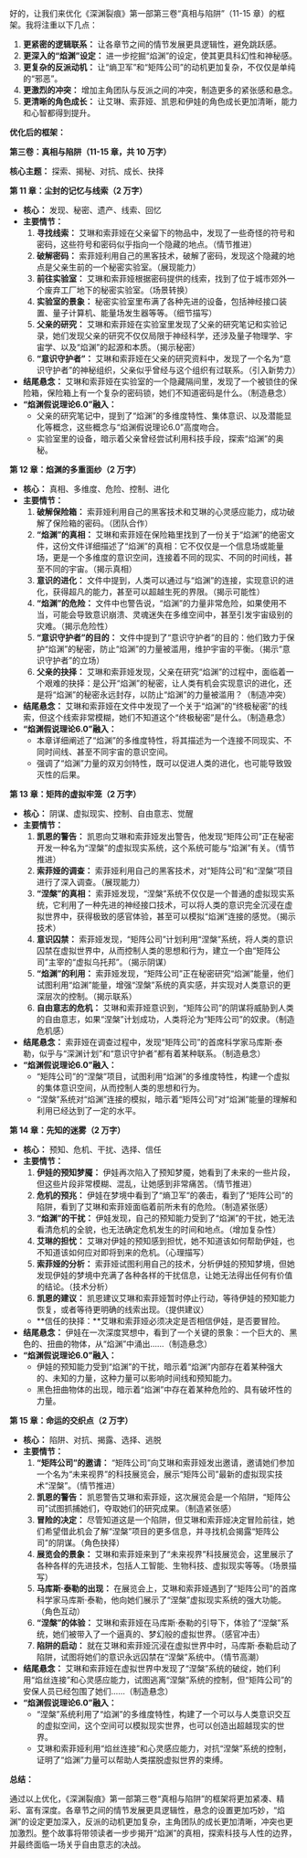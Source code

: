 好的，让我们来优化《深渊裂痕》第一部第三卷“真相与陷阱”（11-15 章）的框架。我将注重以下几点：

1.  **更紧密的逻辑联系：** 让各章节之间的情节发展更具逻辑性，避免跳跃感。
2.  **更深入的“焰渊”设定：** 进一步挖掘“焰渊”的设定，使其更具科幻性和神秘感。
3.  **更复杂的反派动机：** 让“熵卫军”和“矩阵公司”的动机更加复杂，不仅仅是单纯的“邪恶”。
4.  **更激烈的冲突：** 增加主角团队与反派之间的冲突，制造更多的紧张感和悬念。
5.  **更清晰的角色成长：** 让艾琳、索菲娅、凯恩和伊娃的角色成长更加清晰，能力和心智都得到提升。

**优化后的框架：**

**第三卷：真相与陷阱（11-15 章，共 10 万字）**

**核心主题：** 探索、揭秘、对抗、成长、抉择

**第 11 章：尘封的记忆与线索（2 万字）**

*   **核心：** 发现、秘密、遗产、线索、回忆
*   **主要情节：**
    1.  **寻找线索：** 艾琳和索菲娅在父亲留下的物品中，发现了一些奇怪的符号和密码，这些符号和密码似乎指向一个隐藏的地点。（情节推进）
    2.  **破解密码：** 索菲娅利用自己的黑客技术，破解了密码，发现这个隐藏的地点是父亲生前的一个秘密实验室。（展现能力）
    3.  **前往实验室：** 艾琳和索菲娅根据密码提供的线索，找到了位于城市郊外一个废弃工厂地下的秘密实验室。（场景转换）
    4.  **实验室的景象：** 秘密实验室里布满了各种先进的设备，包括神经接口装置、量子计算机、能量场发生器等等。（细节描写）
    5.  **父亲的研究：** 艾琳和索菲娅在实验室里发现了父亲的研究笔记和实验记录，她们发现父亲的研究不仅仅局限于神经科学，还涉及量子物理学、宇宙学、以及“焰渊”的起源和本质。（揭示秘密）
    6.  **“意识守护者”：** 艾琳和索菲娅在父亲的研究资料中，发现了一个名为“意识守护者”的神秘组织，父亲似乎曾经与这个组织有过联系。（引入新势力）
*   **结尾悬念：** 艾琳和索菲娅在实验室的一个隐藏隔间里，发现了一个被锁住的保险箱，保险箱上有一个复杂的密码锁，她们不知道密码是什么。（制造悬念）
*   **“焰渊假说理论6.0”融入：**
    *   父亲的研究笔记中，提到了“焰渊”的多维度特性、集体意识、以及潜能显化等概念，这些概念与“焰渊假说理论6.0”高度吻合。
    *   实验室里的设备，暗示着父亲曾经尝试利用科技手段，探索“焰渊”的奥秘。

**第 12 章：焰渊的多重面纱（2 万字）**

*   **核心：** 真相、多维度、危险、控制、进化
*   **主要情节：**
    1.  **破解保险箱：** 索菲娅利用自己的黑客技术和艾琳的心灵感应能力，成功破解了保险箱的密码。（团队合作）
    2.  **“焰渊”的真相：** 艾琳和索菲娅在保险箱里找到了一份关于“焰渊”的绝密文件，这份文件详细描述了“焰渊”的真相：它不仅仅是一个信息场或能量场，更是一个多维度的意识空间，连接着不同的现实、不同的时间线，甚至不同的宇宙。（揭示真相）
    3.  **意识的进化：** 文件中提到，人类可以通过与“焰渊”的连接，实现意识的进化，获得超凡的能力，甚至可以超越生死的界限。（揭示可能性）
    4.  **“焰渊”的危险：** 文件中也警告说，“焰渊”的力量非常危险，如果使用不当，可能会导致意识崩溃、灵魂迷失在多维空间中，甚至引发宇宙级别的灾难。（揭示危险性）
    5.  **“意识守护者”的目的：** 文件中提到了“意识守护者”的目的：他们致力于保护“焰渊”的秘密，防止“焰渊”的力量被滥用，维护宇宙的平衡。（揭示“意识守护者”的立场）
    6.  **父亲的抉择：** 艾琳和索菲娅发现，父亲在研究“焰渊”的过程中，面临着一个艰难的抉择：是公开“焰渊”的秘密，让人类有机会实现意识的进化，还是将“焰渊”的秘密永远封存，以防止“焰渊”的力量被滥用？（制造冲突）
*   **结尾悬念：** 艾琳和索菲娅在文件中发现了一个关于“焰渊”的“终极秘密”的线索，但这个线索非常模糊，她们不知道这个“终极秘密”是什么。（制造悬念）
*   **“焰渊假说理论6.0”融入：**
    *   本章详细阐述了“焰渊”的多维度特性，将其描述为一个连接不同现实、不同时间线、甚至不同宇宙的意识空间。
    *   强调了“焰渊”力量的双刃剑特性，既可以促进人类的进化，也可能导致毁灭性的后果。

**第 13 章：矩阵的虚拟牢笼（2 万字）**

*   **核心：** 阴谋、虚拟现实、控制、自由意志、觉醒
*   **主要情节：**
    1.  **凯恩的警告：** 凯恩向艾琳和索菲娅发出警告，他发现“矩阵公司”正在秘密开发一种名为“涅槃”的虚拟现实系统，这个系统可能与“焰渊”有关。（情节推进）
    2.  **索菲娅的调查：** 索菲娅利用自己的黑客技术，对“矩阵公司”和“涅槃”项目进行了深入调查。（展现能力）
    3.  **“涅槃”的真相：** 索菲娅发现，“涅槃”系统不仅仅是一个普通的虚拟现实系统，它利用了一种先进的神经接口技术，可以将人类的意识完全沉浸在虚拟世界中，获得极致的感官体验，甚至可以模拟“焰渊”连接的感觉。（揭示技术）
    4.  **意识囚禁：** 索菲娅发现，“矩阵公司”计划利用“涅槃”系统，将人类的意识囚禁在虚拟世界中，从而控制人类的思想和行为，建立一个由“矩阵公司”主宰的“虚拟乌托邦”。（揭示阴谋）
    5.  **“焰渊”的利用：** 索菲娅发现，“矩阵公司”正在秘密研究“焰渊”能量，他们试图利用“焰渊”能量，增强“涅槃”系统的真实感，并实现对人类意识的更深层次的控制。（揭示联系）
    6.  **自由意志的危机：** 艾琳和索菲娅意识到，“矩阵公司”的阴谋将威胁到人类的自由意志，如果“涅槃”计划成功，人类将沦为“矩阵公司”的奴隶。（制造危机感）
*   **结尾悬念：** 索菲娅在调查过程中，发现“矩阵公司”的首席科学家马库斯·泰勒，似乎与“深渊计划”和“意识守护者”都有着某种联系。（制造悬念）
*   **“焰渊假说理论6.0”融入：**
    *   “矩阵公司”的“涅槃”项目，试图利用“焰渊”的多维度特性，构建一个虚拟的集体意识空间，从而控制人类的思想和行为。
    *   “涅槃”系统对“焰渊”连接的模拟，暗示着“矩阵公司”对“焰渊”能量的理解和利用已经达到了一定的水平。

**第 14 章：先知的迷雾（2 万字）**

*   **核心：** 预知、危机、干扰、选择、信任
*   **主要情节：**
    1.  **伊娃的预知梦魇：** 伊娃再次陷入了预知梦魇，她看到了未来的一些片段，但这些片段非常模糊、混乱，让她感到非常痛苦。（情节推进）
    2.  **危机的预兆：** 伊娃在梦境中看到了“熵卫军”的袭击，看到了“矩阵公司”的陷阱，看到了艾琳和索菲娅面临着前所未有的危险。（制造紧张感）
    3.  **“焰渊”的干扰：** 伊娃发现，自己的预知能力受到了“焰渊”的干扰，她无法看清危机的全貌，也无法确定危机发生的时间和地点。（增加复杂性）
    4.  **艾琳的担忧：** 艾琳对伊娃的预知感到担忧，她不知道该如何帮助伊娃，也不知道该如何应对即将到来的危机。（心理描写）
    5.  **索菲娅的分析：** 索菲娅试图利用自己的技术，分析伊娃的预知梦境，但她发现伊娃的梦境中充满了各种各样的干扰信息，让她无法得出任何有价值的结论。（技术分析）
    6.  **凯恩的建议：** 凯恩建议艾琳和索菲娅暂时停止行动，等待伊娃的预知能力恢复，或者等待更明确的线索出现。（提供建议）
    *   **信任的抉择：**艾琳和索菲娅必须决定是否相信伊娃，是否要冒险。
*   **结尾悬念：** 伊娃在一次深度冥想中，看到了一个关键的景象：一个巨大的、黑色的、扭曲的物体，从“焰渊”中涌出……（制造悬念）
*   **“焰渊假说理论6.0”融入：**
    *   伊娃的预知能力受到“焰渊”的干扰，暗示着“焰渊”内部存在着某种强大的、未知的力量，这种力量可以影响时间线和预知能力。
    *   黑色扭曲物体的出现，暗示着“焰渊”中存在着某种危险的、具有破坏性的力量。

**第 15 章：命运的交织点（2 万字）**

*   **核心：** 陷阱、对抗、揭露、选择、逃脱
*   **主要情节：**
    1.  **“矩阵公司”的邀请：** “矩阵公司”向艾琳和索菲娅发出邀请，邀请她们参加一个名为“未来视界”的科技展览会，展示“矩阵公司”最新的虚拟现实技术“涅槃”。（情节推进）
    2.  **凯恩的警告：** 凯恩警告艾琳和索菲娅，这次展览会是一个陷阱，“矩阵公司”试图抓捕她们，夺取她们的研究成果。（制造紧张感）
    3.  **冒险的决定：** 尽管知道这是一个陷阱，但艾琳和索菲娅决定冒险前往，她们希望借此机会了解“涅槃”项目的更多信息，并寻找机会揭露“矩阵公司”的阴谋。（角色抉择）
    4.  **展览会的景象：** 艾琳和索菲娅来到了“未来视界”科技展览会，这里展示了各种各样的先进技术，包括人工智能、生物科技、虚拟现实等等。（场景描写）
    5.  **马库斯·泰勒的出现：** 在展览会上，艾琳和索菲娅遇到了“矩阵公司”的首席科学家马库斯·泰勒，他向她们展示了“涅槃”虚拟现实系统的强大功能。（角色互动）
    6.  **“涅槃”的体验：** 艾琳和索菲娅在马库斯·泰勒的引导下，体验了“涅槃”系统，她们被带入了一个逼真的、梦幻般的虚拟世界。（感官冲击）
    7.  **陷阱的启动：** 就在艾琳和索菲娅沉浸在虚拟世界中时，马库斯·泰勒启动了陷阱，试图将她们的意识永远囚禁在“涅槃”系统中。（情节高潮）
*   **结尾悬念：** 艾琳和索菲娅在虚拟世界中发现了“涅槃”系统的破绽，她们利用“焰丝连接”和心灵感应能力，试图逃离“涅槃”系统的控制，但“矩阵公司”的安保人员已经包围了她们……（制造悬念）
*   **“焰渊假说理论6.0”融入：**
    *   “涅槃”系统利用了“焰渊”的多维度特性，构建了一个可以与人类意识交互的虚拟空间，这个空间可以模拟现实世界，也可以创造出超越现实的世界。
    *   艾琳和索菲娅利用“焰丝连接”和心灵感应能力，对抗“涅槃”系统的控制，证明了“焰渊”力量可以帮助人类摆脱虚拟世界的束缚。

**总结：**

通过以上优化，《深渊裂痕》第一部第三卷“真相与陷阱”的框架将更加紧凑、精彩、富有深度。各章节之间的情节发展更具逻辑性，悬念的设置更加巧妙，“焰渊”的设定更加深入，反派的动机更加复杂，主角团队的成长更加清晰，冲突也更加激烈。整个故事将带领读者一步步揭开“焰渊”的真相，探索科技与人性的边界，并最终面临一场关乎自由意志的决战。
